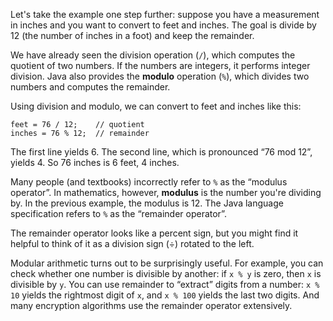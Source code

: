 Let's take the example one step further: suppose you have a measurement in inches and you want to convert to feet and inches.
The goal is divide by 12 (the number of inches in a foot) and keep the remainder.


We have already seen the division operation (`/`), which computes the quotient of two numbers.
If the numbers are integers, it performs integer division.
Java also provides the **modulo** operation (`%`), which divides two numbers and computes the remainder.

Using division and modulo, we can convert to feet and inches like this:

```code
feet = 76 / 12;    // quotient
inches = 76 % 12;  // remainder
```

The first line yields 6.
The second line, which is pronounced “76 mod 12”, yields 4.
So 76 inches is 6 feet, 4 inches.


Many people (and textbooks) incorrectly refer to `%` as the “modulus operator”.
In mathematics, however, **modulus** is the number you're dividing by.
In the previous example, the modulus is 12.
The Java language specification refers to  `%` as the “remainder operator”.

The remainder operator looks like a percent sign, but you might find it helpful to think of it as a division sign ($\div$) rotated to the left.



Modular arithmetic turns out to be surprisingly useful.
For example, you can check whether one number is divisible by another: if `x % y` is zero, then `x` is divisible by `y`.
You can use remainder to “extract” digits from a number: `x % 10` yields the rightmost digit of `x`, and `x % 100` yields the last two digits.
And many encryption algorithms use the remainder operator extensively.